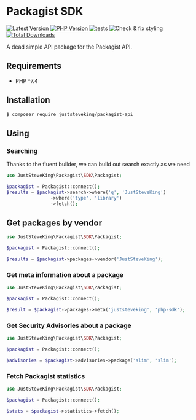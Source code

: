 # Packagist SDK

<!-- BADGES_START -->
[![Latest Version][badge-release]][packagist]
[![PHP Version][badge-php]][php]
![tests](https://github.com/JustSteveKing/packagist-api/workflows/tests/badge.svg)
![Check & fix styling](https://github.com/JustSteveKing/packagist-api/workflows/Code%20style/badge.svg)
[![Total Downloads][badge-downloads]][downloads]

[badge-release]: https://img.shields.io/packagist/v/juststeveking/packagist-sdk.svg?style=flat-square&label=release
[badge-php]: https://img.shields.io/packagist/php-v/juststeveking/packagist-sdk.svg?style=flat-square
[badge-downloads]: https://img.shields.io/packagist/dt/juststeveking/packagist-sdk.svg?style=flat-square&colorB=mediumvioletred

[packagist]: https://packagist.org/packages/juststeveking/packagist-sdk
[php]: https://php.net
[downloads]: https://packagist.org/packages/juststeveking/packagist-sdk
<!-- BADGES_END -->

A dead simple API package for the Packagist API.

## Requirements

- PHP ^7.4

## Installation

```bash
$ composer require juststeveking/packagist-api
```

## Using

### Searching

Thanks to the fluent builder, we can build out search exactly as we need

```php
use JustSteveKing\Packagist\SDK\Packagist;

$packagist = Packagist::connect();
$results = $packagist->search->where('q', 'JustSteveKing')
                ->where('type', 'library')
                ->fetch();
```


## Get packages by vendor

```php
use JustSteveKing\Packagist\SDK\Packagist;

$packagist = Packagist::connect();

$results = $packagist->packages->vendor('JustSteveKing');
```


### Get meta information about a package

```php
use JustSteveKing\Packagist\SDK\Packagist;

$packagist = Packagist::connect();

$result = $packagist->packages->meta('juststeveking', 'php-sdk');
```


### Get Security Advisories about a package

```php
use JustSteveKing\Packagist\SDK\Packagist;

$packagist = Packagist::connect();

$advisories = $packagist->advisories->package('slim', 'slim');
```

### Fetch Packagist statistics

```php
use JustSteveKing\Packagist\SDK\Packagist;

$packagist = Packagist::connect();

$stats = $packagist->statistics->fetch();
```

